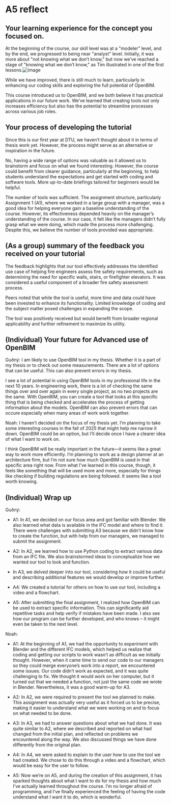 # A5 reflect

## Your learning experience for the concept you focused on.
At the beginning of the course, our skill level was at a "modeler" level, and by the end, we progressed to being near "analyst" level. Initially, it was more about "not knowing what we don’t know," but now we’ve reached a stage of "knowing what we don’t know," as Tim illustrated in one of the first lessons.![image](https://github.com/user-attachments/assets/49376eb7-c026-4b7f-8e26-2253da0ea610)


While we have improved, there is still much to learn, particularly in enhancing our coding skills and exploring the full potential of OpenBIM.

This course introduced us to OpenBIM, and we both believe it has practical applications in our future work. We’ve learned that creating tools not only increases efficiency but also has the potential to streamline processes across various job roles.

## Your process of developing the tutorial
Since this is our first year at DTU, we haven’t thought about it in terms of thesis work yet. However, the process might serve as an alternative or inspiration in the future.

No, having a wide range of options was valuable as it allowed us to brainstorm and focus on what we found interesting. However, the course could benefit from clearer guidance, particularly at the beginning, to help students understand the expectations and get started with coding and software tools. More up-to-date briefings tailored for beginners would be helpful.

The number of tools was sufficient. The assignment structure, particularly Assignment 1 (A1), where we worked in a large group with a manager, was a good idea for helping everyone gain a baseline understanding of the course. However, its effectiveness depended heavily on the manager’s understanding of the course. In our case, it felt like the managers didn’t fully grasp what we were doing, which made the process more challenging. Despite this, we believe the number of tools provided was appropriate.

## (As a group) summary of the feedback you received on your tutorial 
The feedback highlights that our tool effectively addresses the identified use case of helping fire engineers assess fire safety requirements, such as determining the need for specific walls, stairs, or firefighter elevators. It was considered a useful component of a broader fire safety assessment process.

Peers noted that while the tool is useful, more time and data could have been invested to enhance its functionality. Limited knowledge of coding and the subject matter posed challenges in expanding the scope.

The tool was positively received but would benefit from broader regional applicability and further refinement to maximize its utility.

## (Individual) Your future for Advanced use of OpenBIM
Guðný: I am likely to use OpenBIM tool in my thesis. Whether it is a part of my thesis or to check out some measurements. There are a lot of options that can be useful. This can also prevent errors in my thesis.

I see a lot of potential in using OpenBIM tools in my professional life in the next 10 years. In engineering work, there is a lot of checking the same things over and over again in every single project, as no two projects are the same. With OpenBIM, you can create a tool that looks at this specific thing that is being checked and accelerates the process of getting information about the models. OpenBIM can also prevent errors that can occure especially when many areas of work work together.

Noah: 
I haven’t decided on the focus of my thesis yet. I’m planning to take some interesting courses in the fall of 2025 that might help me narrow it down. OpenBIM could be an option, but I’ll decide once I have a clearer idea of what I want to work on.

I think OpenBIM will be really important in the future—it seems like a great way to work more efficiently. I’m planning to work as a design planner at an architecture firm, but I’m not sure how much OpenBIM is used in that specific area right now. From what I’ve learned in this course, though, it feels like something that will be used more and more, especially for things like checking if building regulations are being followed. It seems like a tool worth knowing.

## (Individual) Wrap up
Guðný:
-	A1: In A1, we decided on our focus area and got familiar with Blender. We also learned what data is available in the IFC model and where to find it. There were challenges with submitting A3 because we didn’t know how to create the function, but with help from our managers, we managed to submit the assignment.

-	A2: In A2, we learned how to use Python coding to extract various data from an IFC file. We also brainstormed ideas to conceptualize how we wanted our tool to look and function.
  
-	 In A3, we delved deeper into our tool, considering how it could be useful and describing additional features we would develop or improve further.
  
-	A4: We created a tutorial for others on how to use our tool, including a video and a flowchart.
  
-	A5: After submitting the final assignment, I realized how OpenBIM can be used to extract specific information. This can significantly aid repetitive tasks and help verify if mistakes have been made. I also see how our program can be further developed, and who knows – it might even be taken to the next level.


Noah: 
-	A1: At the beginning of A1, we had the opportunity to experiment with Blender and the different IFC models, which helped us realize that coding and getting our scripts to work wasn’t as difficult as we initially thought. However, when it came time to send our code to our managers so they could merge everyone’s work into a report, we encountered some issues. Our code didn’t work as expected, and it was quite challenging to fix. We thought it would work on her computer, but it turned out that we needed a function, not just the same code we wrote in Blender. Nevertheless, it was a good warm-up for A3.

-	A2: In A2, we were required to present the tool we planned to make. This assignment was actually very useful as it forced us to be precise, making it easier to understand what we were working on and to focus on what needed to be done.
  
-	A3: In A3, we had to answer questions about what we had done. It was quite similar to A2, where we described and reported on what had changed from the initial plan, and reflected on problems we encountered along the way. We also discussed things we have done differently from the original plan.
  
-	A4: In A4, we were asked to explain to the user how to use the tool we had created. We chose to do this through a video and a flowchart, which would be easy for the user to follow.
  
-	A5: Now we’re on A5, and during the creation of this assignment, it has sparked thoughts about what I want to do for my thesis and how much I’ve actually learned throughout the course. I’m no longer afraid of programming, and I’ve finally experienced the feeling of having the code understand what I want it to do, which is wonderful.
